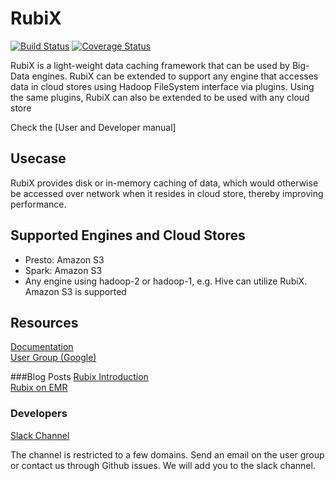# RubiX

[![Build Status](https://travis-ci.org/qubole/rubix.svg?branch=master)](https://travis-ci.org/qubole/rubix)
[![Coverage Status](https://coveralls.io/repos/github/qubole/rubix/badge.svg)](https://coveralls.io/github/qubole/rubix)

RubiX is a light-weight data caching framework that can be used by Big-Data engines.
RubiX can be extended to support any engine that accesses data in cloud stores using Hadoop FileSystem interface via plugins. 
Using the same plugins, RubiX can also be extended to be used with any cloud store

Check the [User and Developer manual]
## Usecase

RubiX provides disk or in-memory caching of data, which would otherwise be accessed over network when it resides in cloud store,
thereby improving performance.

## Supported Engines and Cloud Stores

- Presto: Amazon S3  
- Spark: Amazon S3  
- Any engine using hadoop-2 or hadoop-1, e.g. Hive can utilize RubiX. Amazon S3 is supported  

## Resources
[Documentation](http://rubix.readthedocs.io/en/latest/index.html)  
[User Group (Google)](https://groups.google.com/forum/#!forum/rubix-users)

###Blog Posts
[Rubix Introduction](https://www.qubole.com/blog/rubix-fast-cache-access-for-big-data-analytics-on-cloud-storage/)  
[Rubix on EMR](https://www.qubole.com/blog/caching-emr-using-rubix-performance-benchmark-benefits/)

### Developers
[Slack Channel](https://join.slack.com/t/rubix-cache/signup?x=x-348094509318-348094608182)

The channel is restricted to a few domains. Send an email on the user group or contact us through Github issues.
We will add you to the slack channel.
